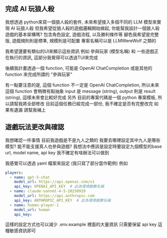 ## 完成 AI 玩狼人殺

我想透過 python來寫一個狼人殺的套件, 未來希望接入多個不同的 LLM 模型來實現 AI 玩狼人殺
但我希望從狼人殺的遊戲邏輯開始做起, 你能幫我設計一個狼人殺遊戲的基本架構嗎? 包含角色設定, 遊戲流程, 以及勝利條件等
腳色我希望是完整版, 遊戲規則則是標準, 規模則是可配置
專案名稱可以是 LLMWereWolf 之類的

我希望還要有類似的UI來顯示這些資訊 例如 參與玩家 (模型名稱) 和 一些遊戲正在執行的資訊, 這部分我覺得可以透過TUI來完成

後續我計畫透過一個 function, 可能是 OpenAI ChatCompletion 或是其他的 function 來完成所謂的 "參與玩家"

有一點要注意的是, 這個 function 不一定是 OpenAI ChatCompletion, 所以未來這個 function 會稍微有點抽象
input 是 message (string), output 則是 result (string), 這樣未來會比較好完成
另外 目前的專案代碼是一個 python 專案模板, 所以請幫我將全部修改
目前這個任務已經完成一部份, 我不確定是否有完整改完 如果有遺漏 請幫我補上

## 遊戲玩法更改與確認

我想確認一件事情 目前我遊戲是不是九人之類的 我要去哪裡設定其中九人是哪些模型? 能不能支援真人也參與遊戲? 我想法中應該是設定時要設定九個模型的base url, model name, api key 我不確定有啥辦法可以做到

我感覺可以透過 yaml 檔案來設定 (我只寫了部分當作範例)
例如

```yaml
players:
  - name: gpt-5-chat
    model_url: https://api.openai.com/v1
    api_key: OPENAI_API_KEY  # 此為環境變數名稱
  - name: claude-sonnet-4-5-20250929
    model_url: https://api.anthropic.com
    api_key: ANTHROPIC_API_KEY  # 此為環境變數名稱
  - name: human-player-1
    model_url: human
    api_key:
```

這樣的設定方式也可以減少 .env.example 裡面的大量資訊 只需要保留 api key 這種敏感資訊即可

